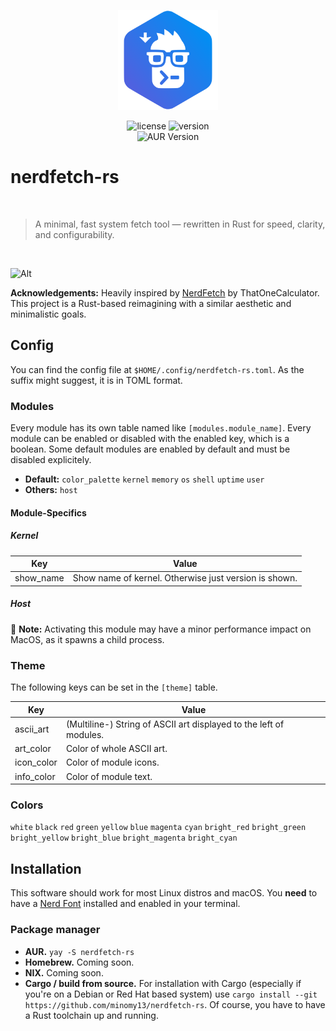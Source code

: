<p align="center">
  <img src="icon.svg" alt="nerdfetch-rs icon" width="160" style="display: block; margin-left: auto; margin-right: auto">
  
  <br/>
  
  <img src="https://img.shields.io/github/license/minomy13/nerdfetch-rs?style=for-the-badge" alt="license">
  <img src="https://img.shields.io/github/v/tag/minomy13/nerdfetch-rs?style=for-the-badge&label=version" alt="version">
  
  <br/>

  <img alt="AUR Version" src="https://img.shields.io/aur/version/nerdfetch-rs?style=for-the-badge&link=https%3A%2F%2Faur.archlinux.org%2Fpackages%2Fnerdfetch-rs&logo=archlinux">

  <br/>
</p>

# nerdfetch-rs

<br/>

> A minimal, fast system fetch tool — rewritten in Rust for speed, clarity, and configurability.

<br/>

![Alt](https://repobeats.axiom.co/api/embed/2e201bc93ef94da91317609669ec0b33a688d6a9.svg "Repobeats analytics image")

**Acknowledgements:** Heavily inspired by [NerdFetch](https://github.com/ThatOneCalculator/nerdfetch) by ThatOneCalculator.
This project is a Rust-based reimagining with a similar aesthetic and minimalistic goals.

## Config

You can find the config file at `$HOME/.config/nerdfetch-rs.toml`. As the suffix might suggest, it is in TOML format.

### Modules

Every module has its own table named like `[modules.module_name]`. Every module can be enabled or disabled
with the enabled key, which is a boolean. Some default modules are enabled by
default and must be disabled explicitely.

- **Default:** `color_palette` `kernel` `memory` `os` `shell` `uptime` `user`
- **Others:** `host`

#### Module-Specifics

##### Kernel

| Key       | Value                                                 |
| --------- | ----------------------------------------------------- |
| show_name | Show name of kernel. Otherwise just version is shown. |

##### Host

📝 **Note:** Activating this module may have a minor performance impact on MacOS, as it spawns a child process.

### Theme

The following keys can be set in the `[theme]` table.

| Key        | Value                                                                  |
| ---------- | ---------------------------------------------------------------------- |
| ascii_art  | (Multiline-) String of ASCII art displayed to the left of modules.     |
| art_color  | Color of whole ASCII art.                                              |
| icon_color | Color of module icons.                                                 |
| info_color | Color of module text.                                                  |

### Colors

`white` `black` `red` `green` `yellow` `blue` `magenta` `cyan` `bright_red` `bright_green` `bright_yellow` `bright_blue` `bright_magenta` `bright_cyan`

## Installation

This software should work for most Linux distros and macOS. You **need** to have a [Nerd Font](https://www.nerdfonts.com)
installed and enabled in your terminal.

### Package manager

- **AUR.** `yay -S nerdfetch-rs`
- **Homebrew.** Coming soon.
- **NIX.** Coming soon.
- **Cargo / build from source.** For installation with Cargo (especially if you're on a Debian or Red Hat based system)
  use `cargo install --git https://github.com/minomy13/nerdfetch-rs`. Of course, you have to have a Rust toolchain
  up and running.
